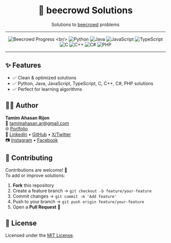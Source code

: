 <div align="center">
  <h1>🐝 beecrowd Solutions</h1>
  
  Solutions to [beecrowd](https://www.beecrowd.com.br/judge/en) problems
  
  ---
  
  ![Beecrowd Progress](https://img.shields.io/badge/Solved-109%2F2411%20(4.52%25)-323232?style=flat-square)
  <br/>
  ![Python](https://img.shields.io/badge/Python%203-103%20solutions-60A4FB?style=flat-square&logo=python)
  ![Java](https://img.shields.io/badge/Java-23%20solutions-4298E2?style=flat-square&logo=java)
  ![JavaScript](https://img.shields.io/badge/JavaScript-2%20solutions-F7DF1E?style=flat-square&logo=javascript)
  ![TypeScript](https://img.shields.io/badge/TypeScript-0%20solutions-3178C6?style=flat-square&logo=typescript)
  <br/>
  ![C](https://img.shields.io/badge/C-0%20solutions-555555?style=flat-square&logo=c)
  ![C++](https://img.shields.io/badge/C%2B%2B-1%20solutions-00599C?style=flat-square&logo=cplusplus)
  ![C#](https://img.shields.io/badge/C%23-0%20solutions-9B4F96?style=flat-square&logo=csharp)
  ![PHP](https://img.shields.io/badge/PHP-0%20solutions-777BB4?style=flat-square&logo=php)
  
  ---
</div>

## ✨ Features
- ✅ Clean & optimized solutions
- ✅ Python, Java, JavaScript, TypeScript, C, C++, C#, PHP solutions
- ✅ Perfect for learning algorithms

## 👨‍💻 Author
**Tamim Ahasan Rijon**  
📧 [tamimahasan.ar@gmail.com](mailto:tamimahasan.ar@gmail.com)  
🌐 [Portfolio](https://tamim-ar.netlify.app/)  
🔗 [LinkedIn](https://www.linkedin.com/in/tamim-ar/) • [GitHub](https://github.com/tamim-ar) • [X/Twitter](https://x.com/tamim__ahasan)  
📷 [Instagram](https://www.instagram.com/tamim__ahasan/) • [Facebook](https://www.facebook.com/hellotamim/)

## 🤝 Contributing
Contributions are welcome! 🚀  
To add or improve solutions:
1. **Fork** this repository  
2. Create a feature branch → `git checkout -b feature/your-feature`  
3. Commit changes → `git commit -m 'Add feature'`  
4. Push to your branch → `git push origin feature/your-feature`  
5. Open a **Pull Request** 🎯

## 📜 License
Licensed under the [MIT License](./LICENSE).
